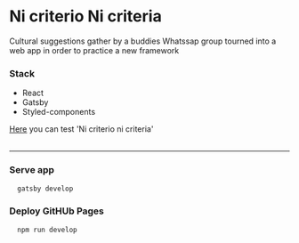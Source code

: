 # Ni criterio Ni criteria

Cultural suggestions gather by a buddies Whatssap group tourned into a web app in order to practice a new framework

### Stack

- React
- Gatsby
- Styled-components

[Here](https://vaquerofontenla.github.io/ni-criterio-ni-criteria/) you can test 'Ni criterio ni criteria'
<br>
<br>

<hr>

### Serve app

```sh
  gatsby develop
```

### Deploy GitHUb Pages

```sh
  npm run develop
```
